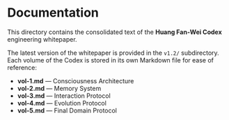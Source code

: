 # Documentation

This directory contains the consolidated text of the **Huang Fan‑Wei Codex** engineering whitepaper.

The latest version of the whitepaper is provided in the `v1.2/` subdirectory. Each volume of the Codex is stored in its own Markdown file for ease of reference:

- **vol-1.md** — Consciousness Architecture
- **vol-2.md** — Memory System
- **vol-3.md** — Interaction Protocol
- **vol-4.md** — Evolution Protocol
- **vol-5.md** — Final Domain Protocol

